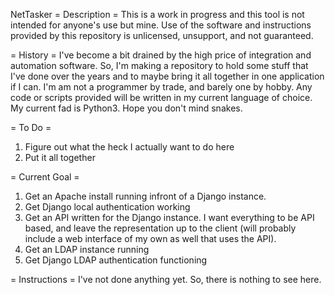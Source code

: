 NetTasker
= Description =
This is a work in progress and this tool is not intended for anyone's use but mine.  Use of the software and instructions provided by this repository is unlicensed, unsupport, and not guaranteed.

= History =
I've become a bit drained by the high price of integration and automation software.  So, I'm making a repository to hold some stuff that I've done over the years and to maybe bring it all together in one application if I can.  I'm am not a programmer by trade, and barely one by hobby.  Any code or scripts provided will be written in my current language of choice.  My current fad is Python3.  Hope you don't mind snakes.

= To Do =
1. Figure out what the heck I actually want to do here
2. Put it all together

= Current Goal =
1. Get an Apache install running infront of a Django instance.
2. Get Django local authentication working
3. Get an API written for the Django instance.  I want everything to be API based, and leave the representation up to the client (will probably include a web interface of my own as well that uses the API).
4. Get an LDAP instance running
4. Get Django LDAP authentication functioning

= Instructions =
I've not done anything yet.  So, there is nothing to see here.

